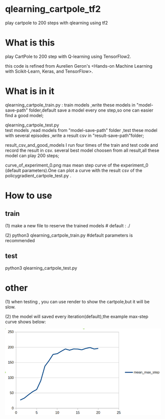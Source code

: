 # qlearning_cartpole_tf2
play cartpole to 200 steps with qlearning using tf2

# What is this
play CartPole to 200 step with Q-learning using TensorFlow2.

this code is refined from Aurelien Geron's <Hands-on Machine Learning with Scikit-Learn, Keras, and TensorFlow>.

# What is in it
qlearning_cartpole_train.py :
train models ,write these models in "model-save-path" folder,default save a model every one step,so one can easier find a good model;


qlearning_cartpole_test.py   
test models ,read models  from "model-save-path" folder ,test these model with several episodes ,write a result csv in "result-save-path"folder;


result_csv_and_good_models 
I run four times of the train and test code and record the result in csv.
several best model choosen from all result,all these model can play 200 steps;

curve_of_experiment_0.png
max mean step curve of the experiment_0 (default parameters).One can plot a curve with the result csv of the policygradient_cartpole_test.py .  


# How to use
## train
(1) make a new file to reserve the trained models  # default : ./


(2) python3 qlearning_cartpole_train.py    #default parameters is recommended

## test
python3 qlearning_cartpole_test.py

# other
(1) when testing , you can use render to show the cartpole,but it will be slow.


(2) the model will saved every  iteration(default),the example max-step curve shows below:


![image](https://github.com/Song-xx/pg-cartpole/blob/master/curve%20of%20mean%20max%20step.png)

